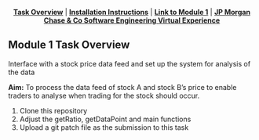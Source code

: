 

<p align="center"> 
	<b><a href="#task">Task Overview</a></b>
	|
	<b><a href="#installation">Installation Instructions</a></b>
	| 
	<b><a href="https://www.insidesherpa.com/modules/R5iK7HMxJGBgaSbvk/gtAhtcvke9AFCzqME" target="_blank">Link to Module 1</a></b>		
	| 
	<b><a href="https://www.insidesherpa.com/virtual-internships/prototype/R5iK7HMxJGBgaSbvk/Technology%20Virtual%20Experience">JP Morgan Chase & Co Software Engineering Virtual Experience</a></b>
</p>


<h2 id="task"> Module 1 Task Overview </h2>
<p>Interface with a stock price data feed and set up the system for analysis of the data</p>
<p> <b>Aim:</b> To process the data feed of stock A and stock B’s price to enable traders to analyse when trading for the stock should occur.</p>

<ol>
	<li>Clone this repository</li>
	<li>Adjust the getRatio, getDataPoint and main functions</li>
	<li>Upload a git patch file as the submission to this task</li>
	
</ol>
